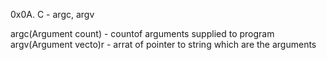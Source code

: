 0x0A. C - argc, argv

argc(Argument count) -  countof arguments supplied to program
argv(Argument vecto)r - arrat of pointer to string which are the arguments

